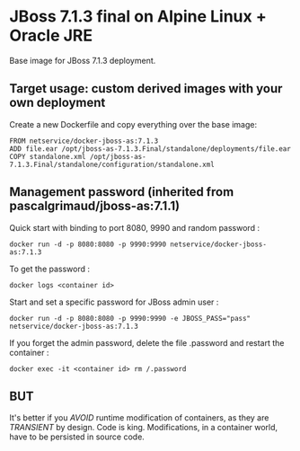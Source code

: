 # JBoss 7.1.3 final on Alpine Linux + Oracle JRE

Base image for JBoss 7.1.3 deployment.

## Target usage: custom derived images with your own deployment

Create a new Dockerfile and copy everything over the base image:

```
FROM netservice/docker-jboss-as:7.1.3
ADD file.ear /opt/jboss-as-7.1.3.Final/standalone/deployments/file.ear
COPY standalone.xml /opt/jboss-as-7.1.3.Final/standalone/configuration/standalone.xml
```

## Management password (inherited from pascalgrimaud/jboss-as:7.1.1)

Quick start with binding to port 8080, 9990 and random password :

```
docker run -d -p 8080:8080 -p 9990:9990 netservice/docker-jboss-as:7.1.3
```

To get the password :

```
docker logs <container id>
```

Start and set a specific password for JBoss admin user :

```
docker run -d -p 8080:8080 -p 9990:9990 -e JBOSS_PASS="pass" netservice/docker-jboss-as:7.1.3
```

If you forget the admin password, delete the file .password and restart the container :

```
docker exec -it <container id> rm /.password
```

## BUT

It's better if you *AVOID* runtime modification of containers, as they are *TRANSIENT* by design.
Code is king. Modifications, in a container world, have to be persisted in source code.